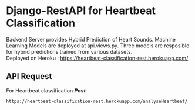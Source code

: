 # Django-RestAPI for Heartbeat Classification

Backend Server provides Hybrid Prediction of Heart Sounds. Machine Learning Models are deployed at api.views.py. Three models are resposible for hybrid 
predictions trained from various datasets. 
<br>
Deployed on Heroku : https://heartbeat-classification-rest.herokuapp.com/


## API Request


For Heartbeat classification
***Post***
```
https://heartbeat-classification-rest.herokuapp.com/analyseHeartbeat/
```
